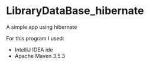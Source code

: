 # LibraryDataBase_hibernate
A simple app using hibernate

For this program I used:
- IntelliJ IDEA ide
- Apache Maven 3.5.3

